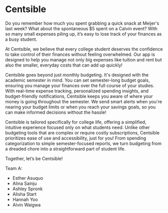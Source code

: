 # Centsible

Do you remember how much you spent grabbing a quick snack at Meijer's last week? What about the spontaneous $5 spent on a Calvin event? With so many small expenses piling up, it’s easy to lose track of your finances as a busy student.

At Centsible, we believe that every college student deserves the confidence to take control of their finances without feeling overwhelmed. Our app is designed to help you manage not only big expenses like tuition and rent but also the smaller, everyday costs that can add up quickly!

Centsible goes beyond just monthly budgeting. It's designed with the academic semester in mind. You can set semester-long budget goals, ensuring you manage your finances over the full course of your studies. With real-time expense tracking, personalized spending insights, and budget-friendly notifications, Centsible keeps you aware of where your money is going throughout the semester. We send smart alerts when you're nearing your budget limits or when you reach your savings goals, so you can make informed decisions without the hassle!

Centsible is tailored specifically for college life, offering a simplified, intuitive experience focused only on what students need. Unlike other budgeting tools that are complex or require costly subscriptions, Centsible prioritizes ease of use and accessibility, just for you! From spending categorization to simple semester-focused reports, we turn budgeting from a dreaded chore into a straightforward part of student life.

Together, let’s be Centsible!

Team A:
- Esther Asuquo
- Alina Sainju
- Ashley Spronk
- Alisha Start
- Hannah Yoo
- Alvin Waigwa
    
